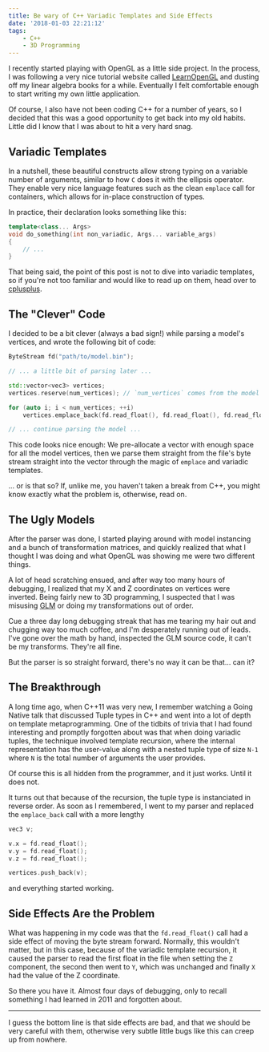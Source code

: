 ```yaml
---
title: Be wary of C++ Variadic Templates and Side Effects
date: '2018-01-03 22:21:12'
tags:
    - C++
    - 3D Programming
---
```


I recently started playing with OpenGL as a little side project. In the process,
I was following a very nice tutorial website called [LearnOpenGL][1] and dusting
off my linear algebra books for a while. Eventually I felt comfortable enough to
start writing my own little application.

Of course, I also have not been coding C++ for a number of years, so I decided
that this was a good opportunity to get back into my old habits. Little did I
know that I was about to hit a very hard snag.

[1]: https://learnopengl.com

## Variadic Templates

In a nutshell, these beautiful constructs allow strong typing on a variable
number of arguments, similar to how `C` does it with the ellipsis operator.
They enable very nice language features such as the clean `emplace` call for
containers, which allows for in-place construction of types.

In practice, their declaration looks something like this:

``` C++
template<class... Args>
void do_something(int non_variadic, Args... variable_args)
{
    // ...
}
```

That being said, the point of this post is not to dive into variadic templates,
so if you're not too familiar and would like to read up on them, head over to
[cplusplus][2].

[2]: http://www.cplusplus.com/articles/EhvU7k9E/

## The "Clever" Code

I decided to be a bit clever (always a bad sign!) while parsing a model's
vertices, and wrote the following bit of code:

``` C++
ByteStream fd("path/to/model.bin");

// ... a little bit of parsing later ...

std::vector<vec3> vertices;
vertices.reserve(num_vertices); // `num_vertices` comes from the model file.

for (auto i; i < num_vertices; ++i)
    vertices.emplace_back(fd.read_float(), fd.read_float(), fd.read_float());

// ... continue parsing the model ...
```

This code looks nice enough: We pre-allocate a vector with enough space for all
the model vertices, then we parse them straight from the file's byte stream
straight into the vector through the magic of `emplace` and variadic templates.

... or is that so? If, unlike me, you haven't taken a break from C++, you might
know exactly what the problem is, otherwise, read on.

## The Ugly Models

After the parser was done, I started playing around with model instancing and a
bunch of transformation matrices, and quickly realized that what I thought I was
doing and what OpenGL was showing me were two different things.

A lot of head scratching ensued, and after way too many hours of debugging, I
realized that my X and Z coordinates on vertices were inverted. Being fairly new
to 3D programming, I suspected that I was misusing [GLM][3] or doing my
transformations out of order.

Cue a three day long debugging streak that has me tearing my hair out and
chugging way too much coffee, and I'm desperately running out of leads. I've
gone over the math by hand, inspected the GLM source code, it can't be my
transforms. They're all fine.

But the parser is so straight forward, there's no way it can be that... can it?

[3]: https://glm.g-truc.net

## The Breakthrough

A long time ago, when C++11 was very new, I remember watching a Going Native
talk that discussed Tuple types in C++ and went into a lot of depth on template
metaprogramming. One of the tidbits of trivia that I had found interesting and
promptly forgotten about was that when doing variadic tuples, the technique
involved template recursion, where the internal representation has the
user-value along with a nested tuple type of size `N-1` where `N` is the total
number of arguments the user provides.


Of course this is all hidden from the programmer, and it just works. Until it
does not.

It turns out that because of the recursion, the tuple type is instanciated in
reverse order. As soon as I remembered, I went to my parser and replaced the
`emplace_back` call with a more lengthy

```C++
vec3 v;

v.x = fd.read_float();
v.y = fd.read_float();
v.z = fd.read_float();

vertices.push_back(v);
```

and everything started working.

## Side Effects Are the Problem

What was happening in my code was that the `fd.read_float()` call had a side
effect of moving the byte stream forward. Normally, this wouldn't matter, but in
this case, because of the variadic template recursion, it caused the parser to
read the first float in the file when setting the `Z` component, the second then
went to `Y`, which was unchanged and finally `X` had the value of the Z
coordinate.

So there you have it. Almost four days of debugging, only to recall something I
had learned in 2011 and forgotten about.

---

I guess the bottom line is that side effects are bad, and that we should be very
careful with them, otherwise very subtle little bugs like this can creep up from
nowhere.
